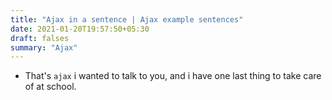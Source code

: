 ```yaml
---
title: "Ajax in a sentence | Ajax example sentences"
date: 2021-01-20T19:57:50+05:30
draft: falses
summary: "Ajax"
---
```

- That's `ajax` i wanted to talk to you, and i have one last thing to take care of at school.
                 
